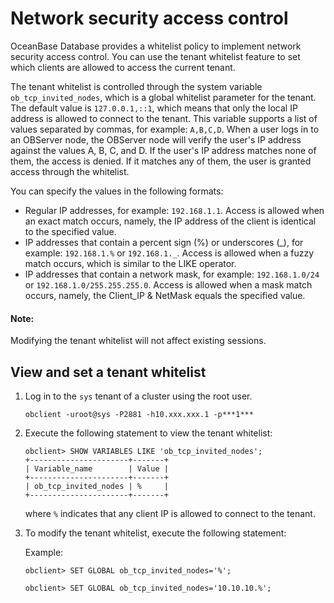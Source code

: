 # Network security access control

OceanBase Database provides a whitelist policy to implement network security access control. You can use the tenant whitelist feature to set which clients are allowed to access the current tenant.

The tenant whitelist is controlled through the system variable `ob_tcp_invited_nodes`, which is a global whitelist parameter for the tenant. The default value is `127.0.0.1,::1`, which means that only the local IP address is allowed to connect to the tenant. This variable supports a list of values separated by commas, for example: `A,B,C,D`. When a user logs in to an OBServer node, the OBServer node will verify the user's IP address against the values A, B, C, and D. If the user's IP address matches none of them, the access is denied. If it matches any of them, the user is granted access through the whitelist. 

You can specify the values in the following formats:

* Regular IP addresses, for example: `192.168.1.1`. Access is allowed when an exact match occurs, namely, the IP address of the client is identical to the specified value. 
* IP addresses that contain a percent sign (%) or underscores (_), for example: `192.168.1.%` or `192.168.1._`. Access is allowed when a fuzzy match occurs, which is similar to the LIKE operator. 
* IP addresses that contain a network mask, for example: `192.168.1.0/24` or `192.168.1.0/255.255.255.0`. Access is allowed when a mask match occurs, namely, the Client_IP & NetMask equals the specified value. 

<main id="notice" type='explain'>
   <h4>Note:</h4>
   <p>Modifying the tenant whitelist will not affect existing sessions.</p>
</main>

## View and set a tenant whitelist

1. Log in to the `sys` tenant of a cluster using the root user. 

   ```shell
   obclient -uroot@sys -P2881 -h10.xxx.xxx.1 -p***1***
   ```

2. Execute the following statement to view the tenant whitelist: 

   ```shell
   obclient> SHOW VARIABLES LIKE 'ob_tcp_invited_nodes';
   +----------------------+-------+
   | Variable_name        | Value |
   +----------------------+-------+
   | ob_tcp_invited_nodes | %     |
   +----------------------+-------+
   ```

   where `%` indicates that any client IP is allowed to connect to the tenant. 

3. To modify the tenant whitelist, execute the following statement: 

   Example:

   ```shell
   obclient> SET GLOBAL ob_tcp_invited_nodes='%';
   
   obclient> SET GLOBAL ob_tcp_invited_nodes='10.10.10.%';
   ```
